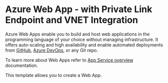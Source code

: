 # Azure Web App - with Private Link Endpoint and VNET Integration

Azure Web Apps enable you to build and host web applications in the programming language of your choice without managing infrastructure. It offers auto-scaling and high availability and enable automated deployments from [GitHub](https://github.com), [Azure DevOps](https://azure.microsoft.com/en-ca/services/devops), or any Git repo.

To learn more about Web Apps refer to [App Service overview](https://docs.microsoft.com/en-us/azure/app-service/overview) documentation.

This template allows you to create a Web App.